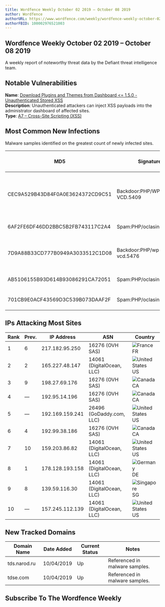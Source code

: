 ```yaml
---
title: Wordfence Weekly October 02 2019 – October 08 2019
author: Wordfence
authorURL: https://www.wordfence.com/weekly/wordfence-weekly-october-02-2019-october-08-2019/
authorFBID: 100002976521003
---
```


<section class="hero hero-report">
	<div class="container container-tall">
		<h1>Wordfence Weekly October 02 2019 – October 08 2019</h1>
		<div class="hero-report-subhead">
							<p class="subhead">A weekly report of noteworthy threat data by the Defiant threat intelligence team.</p>
					</div>
	</div>
</section>

<div class="the-content add-bottom"><div class="container container-short">
<h2>Notable Vulnerabilities</h2>
<div class="report-vulnerabilities">
<div class="vulnerability"><strong>Name</strong>: <a href="https://blog.nintechnet.com/stored-xss-vulnerability-in-wordpress-download-plugins-and-themes-from-dashboard-plugin/" target="_blank" rel="noopener noreferrer">Download Plugins and Themes from Dashboard &lt;= 1.5.0 - Unauthenticated Stored XSS</a><br>
<strong>Description</strong>: Unauthenticated attackers can inject XSS payloads into the administrator dashboard of affected sites.<br>
<strong>Type</strong>: <a href="https://www.owasp.org/index.php/Top_10-2017_A7-Cross-Site_Scripting_(XSS)">A7 – Cross-Site Scripting (XSS)</a></div>
</div>
</div>
<div class="container container-short">
<h2>Most Common New Infections</h2>
<p>Malware samples identified on the greatest count of newly infected sites.</p>
<div class="responsive-table">
<table>
<thead>
<tr>
<th>MD5</th>
<th>Signature</th>
<th>Description</th>
<th>Example File Names</th>
</tr>
</thead>
<tbody>
<tr>
<td>CEC9A529B43D84F0A0E3624372CD9C51</td>
<td>Backdoor:PHP/WP-VCD.5409</td>
<td>Infected core file, triggers execution of another malicious script.</td>
<td>post.php</td>
</tr>
<tr>
<td>6AF2FE6DF46DD2BBC5B2FB743117C2A4</td>
<td>Spam:PHP/oclasinsert.5483</td>
<td>SEO spam code injector.</td>
<td>wp-tmp.php</td>
</tr>
<tr>
<td>7D9A88B33CD777B0949A3033512C1D08</td>
<td>Backdoor:PHP/wp-vcd.5476</td>
<td>Backdoor associated with SEO spam injections.</td>
<td>wp-vcd.php</td>
</tr>
<tr>
<td>AB5106155B93D614B93086291CA72051</td>
<td>Spam:PHP/oclasinsert.5483</td>
<td>SEO spam code injector.</td>
<td>wp-tmp.php</td>
</tr>
<tr>
<td>701CB9E0ACF43569D3C539B073DAAF2F</td>
<td>Spam:PHP/oclasinsert.5483</td>
<td>SEO spam code injector.</td>
<td>wp-tmp.php</td>
</tr>
</tbody>
</table>
</div>
</div>
<div class="container container-short">
<h2>IPs Attacking Most Sites</h2>
<div class="responsive-table">
<table>
<thead>
<tr>
<th>Rank</th>
<th>Prev.</th>
<th>IP Address</th>
<th>ASN</th>
<th>Country</th>
</tr>
</thead>
<tbody>
<tr>
<td>1</td>
<td>6</td>
<td>217.182.95.250</td>
<td>16276 (OVH SAS)</td>
<td class="report-country"><img src="/wp-content/themes/wordfence/img/flags/fr.png" alt="France"> FR</td>
</tr>
<tr>
<td>2</td>
<td>2</td>
<td>165.227.48.147</td>
<td>14061 (DigitalOcean, LLC)</td>
<td class="report-country"><img src="/wp-content/themes/wordfence/img/flags/us.png" alt="United States"> US</td>
</tr>
<tr>
<td>3</td>
<td>9</td>
<td>198.27.69.176</td>
<td>16276 (OVH SAS)</td>
<td class="report-country"><img src="/wp-content/themes/wordfence/img/flags/ca.png" alt="Canada"> CA</td>
</tr>
<tr>
<td>4</td>
<td>—</td>
<td>192.95.14.196</td>
<td>16276 (OVH SAS)</td>
<td class="report-country"><img src="/wp-content/themes/wordfence/img/flags/ca.png" alt="Canada"> CA</td>
</tr>
<tr>
<td>5</td>
<td>—</td>
<td>192.169.159.241</td>
<td>26496 (GoDaddy.com, LLC)</td>
<td class="report-country"><img src="/wp-content/themes/wordfence/img/flags/us.png" alt="United States"> US</td>
</tr>
<tr>
<td>6</td>
<td>4</td>
<td>192.99.38.186</td>
<td>16276 (OVH SAS)</td>
<td class="report-country"><img src="/wp-content/themes/wordfence/img/flags/ca.png" alt="Canada"> CA</td>
</tr>
<tr>
<td>7</td>
<td>10</td>
<td>159.203.86.82</td>
<td>14061 (DigitalOcean, LLC)</td>
<td class="report-country"><img src="/wp-content/themes/wordfence/img/flags/us.png" alt="United States"> US</td>
</tr>
<tr>
<td>8</td>
<td>1</td>
<td>178.128.193.158</td>
<td>14061 (DigitalOcean, LLC)</td>
<td class="report-country"><img src="/wp-content/themes/wordfence/img/flags/de.png" alt="Germany"> DE</td>
</tr>
<tr>
<td>9</td>
<td>8</td>
<td>139.59.116.30</td>
<td>14061 (DigitalOcean, LLC)</td>
<td class="report-country"><img src="/wp-content/themes/wordfence/img/flags/sg.png" alt="Singapore"> SG</td>
</tr>
<tr>
<td>10</td>
<td>—</td>
<td>157.245.112.139</td>
<td>14061 (DigitalOcean, LLC)</td>
<td class="report-country"><img src="/wp-content/themes/wordfence/img/flags/us.png" alt="United States"> US</td>
</tr>
</tbody>
</table>
</div>
</div>
<div class="container container-short">
<h2>New Tracked Domains</h2>
<div class="responsive-table">
<table>
<thead>
<tr>
<th>Domain Name</th>
<th>Date Added</th>
<th>Current Status</th>
<th>Notes</th>
</tr>
</thead>
<tbody>
<tr>
<td>tds.narod.ru</td>
<td>10/04/2019</td>
<td>Up</td>
<td>Referenced in malware samples.</td>
</tr>
<tr>
<td>tdse.com</td>
<td>10/04/2019</td>
<td>Up</td>
<td>Referenced in malware samples.</td>
</tr>
</tbody>
</table>
</div>
</div>
<div class="container container-short">
<h2>Subscribe To The Wordfence Weekly</h2>
<div style="margin-top: -1em;"><!-- [if lte IE 8]>
<script charset="utf-8" type="text/javascript" src="//js.hsforms.net/forms/v2-legacy.js"></script>
<![endif]--><br>
<script charset="utf-8" type="text/javascript" src="//js.hsforms.net/forms/v2.js"></script><br>
<script data-hubspot-rendered="true">
  hbspt.forms.create({
    portalId: "4354010",
    formId: "b01b131a-fda0-42ed-8251-3d7fcfaeacb8"
});
</script><div class="hbspt-form" id="hbspt-form-1571236049360-3045338207"><iframe id="hs-form-iframe-0" class="hs-form-iframe" scrolling="no" height="199" width="1120" style="position: static; border: none; display: block; overflow: hidden; width: 1120px; height: 199px;"></iframe></div></div>
</div>
</div>
